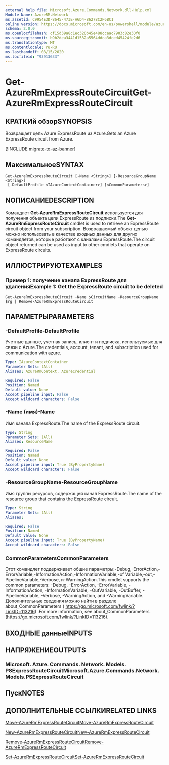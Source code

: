 ```yaml
---
external help file: Microsoft.Azure.Commands.Network.dll-Help.xml
Module Name: AzureRM.Network
ms.assetid: C9954E3D-8645-473E-A6D4-86278C2F6BC1
online version: https://docs.microsoft.com/en-us/powershell/module/azurerm.network/get-azurermexpressroutecircuit
schema: 2.0.0
ms.openlocfilehash: cf15d39a8c1ec320b45e488ccaac7903c82e30f0
ms.sourcegitcommit: b9b2dea3441d1532a5564ddca3dced45424fe2d6
ms.translationtype: MT
ms.contentlocale: ru-RU
ms.lasthandoff: 08/15/2020
ms.locfileid: "93913633"
---
```

# <span data-ttu-id="484f5-101">Get-AzureRmExpressRouteCircuit</span><span class="sxs-lookup"><span data-stu-id="484f5-101">Get-AzureRmExpressRouteCircuit</span></span>

## <span data-ttu-id="484f5-102">КРАТКИй обзор</span><span class="sxs-lookup"><span data-stu-id="484f5-102">SYNOPSIS</span></span>
<span data-ttu-id="484f5-103">Возвращает цепь Azure ExpressRoute из Azure.</span><span class="sxs-lookup"><span data-stu-id="484f5-103">Gets an Azure ExpressRoute circuit from Azure.</span></span>

[!INCLUDE [migrate-to-az-banner](../../includes/migrate-to-az-banner.md)]

## <span data-ttu-id="484f5-104">Максимальное</span><span class="sxs-lookup"><span data-stu-id="484f5-104">SYNTAX</span></span>

```
Get-AzureRmExpressRouteCircuit [-Name <String>] [-ResourceGroupName <String>]
 [-DefaultProfile <IAzureContextContainer>] [<CommonParameters>]
```

## <span data-ttu-id="484f5-105">NОПИСАНИЕ</span><span class="sxs-lookup"><span data-stu-id="484f5-105">DESCRIPTION</span></span>
<span data-ttu-id="484f5-106">Командлет **Get-AzureRmExpressRouteCircuit** используется для получения объекта цепи ExpressRoute из подписки.</span><span class="sxs-lookup"><span data-stu-id="484f5-106">The **Get-AzureRmExpressRouteCircuit** cmdlet is used to retrieve an ExpressRoute circuit object from your subscription.</span></span> <span data-ttu-id="484f5-107">Возвращаемый объект цепью можно использовать в качестве входных данных для других командлетов, которые работают с каналами ExpressRoute.</span><span class="sxs-lookup"><span data-stu-id="484f5-107">The circuit object returned can be used as input to other cmdlets that operate on ExpressRoute circuits.</span></span>

## <span data-ttu-id="484f5-108">ИЛЛЮСТРИРУЮТ</span><span class="sxs-lookup"><span data-stu-id="484f5-108">EXAMPLES</span></span>

### <span data-ttu-id="484f5-109">Пример 1: получение канала ExpressRoute для удаления</span><span class="sxs-lookup"><span data-stu-id="484f5-109">Example 1: Get the ExpressRoute circuit to be deleted</span></span>
```
Get-AzureRmExpressRouteCircuit -Name $CircuitName -ResourceGroupName $rg | Remove-AzureRmExpressRouteCircuit
```

## <span data-ttu-id="484f5-110">ПАРАМЕТРЫ</span><span class="sxs-lookup"><span data-stu-id="484f5-110">PARAMETERS</span></span>

### <span data-ttu-id="484f5-111">-DefaultProfile</span><span class="sxs-lookup"><span data-stu-id="484f5-111">-DefaultProfile</span></span>
<span data-ttu-id="484f5-112">Учетные данные, учетная запись, клиент и подписка, используемые для связи с Azure.</span><span class="sxs-lookup"><span data-stu-id="484f5-112">The credentials, account, tenant, and subscription used for communication with azure.</span></span>

```yaml
Type: IAzureContextContainer
Parameter Sets: (All)
Aliases: AzureRmContext, AzureCredential

Required: False
Position: Named
Default value: None
Accept pipeline input: False
Accept wildcard characters: False
```

### <span data-ttu-id="484f5-113">-Name (имя)</span><span class="sxs-lookup"><span data-stu-id="484f5-113">-Name</span></span>
<span data-ttu-id="484f5-114">Имя канала ExpressRoute.</span><span class="sxs-lookup"><span data-stu-id="484f5-114">The name of the ExpressRoute circuit.</span></span>

```yaml
Type: String
Parameter Sets: (All)
Aliases: ResourceName

Required: False
Position: Named
Default value: None
Accept pipeline input: True (ByPropertyName)
Accept wildcard characters: False
```

### <span data-ttu-id="484f5-115">-ResourceGroupName</span><span class="sxs-lookup"><span data-stu-id="484f5-115">-ResourceGroupName</span></span>
<span data-ttu-id="484f5-116">Имя группы ресурсов, содержащей канал ExpressRoute.</span><span class="sxs-lookup"><span data-stu-id="484f5-116">The name of the resource group that contains the ExpressRoute circuit.</span></span>

```yaml
Type: String
Parameter Sets: (All)
Aliases: 

Required: False
Position: Named
Default value: None
Accept pipeline input: True (ByPropertyName)
Accept wildcard characters: False
```

### <span data-ttu-id="484f5-117">CommonParameters</span><span class="sxs-lookup"><span data-stu-id="484f5-117">CommonParameters</span></span>
<span data-ttu-id="484f5-118">Этот командлет поддерживает общие параметры:-Debug,-ErrorAction,-ErrorVariable,-InformationAction,-InformationVariable,-of Variable,-out,-PipelineVariable,-Verbose, и-WarningAction.</span><span class="sxs-lookup"><span data-stu-id="484f5-118">This cmdlet supports the common parameters: -Debug, -ErrorAction, -ErrorVariable, -InformationAction, -InformationVariable, -OutVariable, -OutBuffer, -PipelineVariable, -Verbose, -WarningAction, and -WarningVariable.</span></span> <span data-ttu-id="484f5-119">Дополнительные сведения можно найти в разделе about_CommonParameters ( https://go.microsoft.com/fwlink/?LinkID=113216) .</span><span class="sxs-lookup"><span data-stu-id="484f5-119">For more information, see about_CommonParameters (https://go.microsoft.com/fwlink/?LinkID=113216).</span></span>

## <span data-ttu-id="484f5-120">ВХОДНЫЕ данные</span><span class="sxs-lookup"><span data-stu-id="484f5-120">INPUTS</span></span>

## <span data-ttu-id="484f5-121">НАПРЯЖЕНИЕ</span><span class="sxs-lookup"><span data-stu-id="484f5-121">OUTPUTS</span></span>

### <span data-ttu-id="484f5-122">Microsoft. Azure. Commands. Network. Models. PSExpressRouteCircuit</span><span class="sxs-lookup"><span data-stu-id="484f5-122">Microsoft.Azure.Commands.Network.Models.PSExpressRouteCircuit</span></span>

## <span data-ttu-id="484f5-123">Пуск</span><span class="sxs-lookup"><span data-stu-id="484f5-123">NOTES</span></span>

## <span data-ttu-id="484f5-124">ДОПОЛНИТЕЛЬНЫЕ ССЫЛКИ</span><span class="sxs-lookup"><span data-stu-id="484f5-124">RELATED LINKS</span></span>

[<span data-ttu-id="484f5-125">Move-AzureRmExpressRouteCircuit</span><span class="sxs-lookup"><span data-stu-id="484f5-125">Move-AzureRmExpressRouteCircuit</span></span>](Move-AzureRmExpressRouteCircuit.md)

[<span data-ttu-id="484f5-126">New-AzureRmExpressRouteCircuit</span><span class="sxs-lookup"><span data-stu-id="484f5-126">New-AzureRmExpressRouteCircuit</span></span>](New-AzureRmExpressRouteCircuit.md)

[<span data-ttu-id="484f5-127">Remove-AzureRmExpressRouteCircuit</span><span class="sxs-lookup"><span data-stu-id="484f5-127">Remove-AzureRmExpressRouteCircuit</span></span>](Remove-AzureRmExpressRouteCircuit.md)

[<span data-ttu-id="484f5-128">Set-AzureRmExpressRouteCircuit</span><span class="sxs-lookup"><span data-stu-id="484f5-128">Set-AzureRmExpressRouteCircuit</span></span>](Set-AzureRmExpressRouteCircuit.md)
